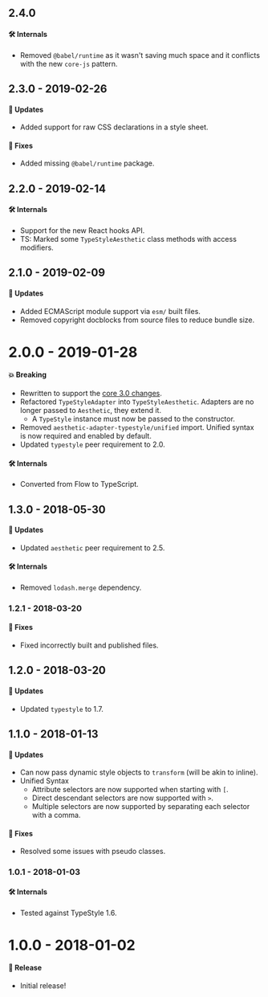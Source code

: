 ## 2.4.0

#### 🛠 Internals

- Removed `@babel/runtime` as it wasn't saving much space and it conflicts with the new `core-js`
  pattern.

## 2.3.0 - 2019-02-26

#### 🚀 Updates

- Added support for raw CSS declarations in a style sheet.

#### 🐞 Fixes

- Added missing `@babel/runtime` package.

## 2.2.0 - 2019-02-14

#### 🛠 Internals

- Support for the new React hooks API.
- TS: Marked some `TypeStyleAesthetic` class methods with access modifiers.

## 2.1.0 - 2019-02-09

#### 🚀 Updates

- Added ECMAScript module support via `esm/` built files.
- Removed copyright docblocks from source files to reduce bundle size.

# 2.0.0 - 2019-01-28

#### 💥 Breaking

- Rewritten to support the
  [core 3.0 changes](https://github.com/milesj/aesthetic/blob/master/packages/aesthetic/CHANGELOG.md).
- Refactored `TypeStyleAdapter` into `TypeStyleAesthetic`. Adapters are no longer passed to
  `Aesthetic`, they extend it.
  - A `TypeStyle` instance must now be passed to the constructor.
- Removed `aesthetic-adapter-typestyle/unified` import. Unified syntax is now required and enabled
  by default.
- Updated `typestyle` peer requirement to 2.0.

#### 🛠 Internals

- Converted from Flow to TypeScript.

## 1.3.0 - 2018-05-30

#### 🚀 Updates

- Updated `aesthetic` peer requirement to 2.5.

#### 🛠 Internals

- Removed `lodash.merge` dependency.

### 1.2.1 - 2018-03-20

#### 🐞 Fixes

- Fixed incorrectly built and published files.

## 1.2.0 - 2018-03-20

#### 🚀 Updates

- Updated `typestyle` to 1.7.

## 1.1.0 - 2018-01-13

#### 🚀 Updates

- Can now pass dynamic style objects to `transform` (will be akin to inline).
- Unified Syntax
  - Attribute selectors are now supported when starting with `[`.
  - Direct descendant selectors are now supported with `>`.
  - Multiple selectors are now supported by separating each selector with a comma.

#### 🐞 Fixes

- Resolved some issues with pseudo classes.

### 1.0.1 - 2018-01-03

#### 🛠 Internals

- Tested against TypeStyle 1.6.

# 1.0.0 - 2018-01-02

#### 🎉 Release

- Initial release!
